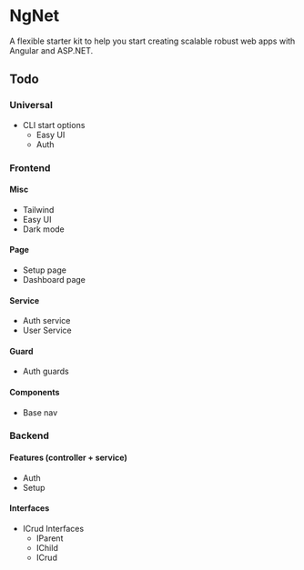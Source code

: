 # NgNet
A flexible starter kit to help you start creating scalable robust web apps with Angular and ASP.NET.

## Todo
### Universal
- CLI start options
  - Easy UI
  - Auth

### Frontend
#### Misc
- Tailwind
- Easy UI
- Dark mode
#### Page
- Setup page
- Dashboard page
#### Service
- Auth service
- User Service
#### Guard
- Auth guards
#### Components
- Base nav

### Backend
#### Features (controller + service)
- Auth
- Setup 
#### Interfaces
- ICrud Interfaces
  - IParent
  - IChild
  - ICrud
